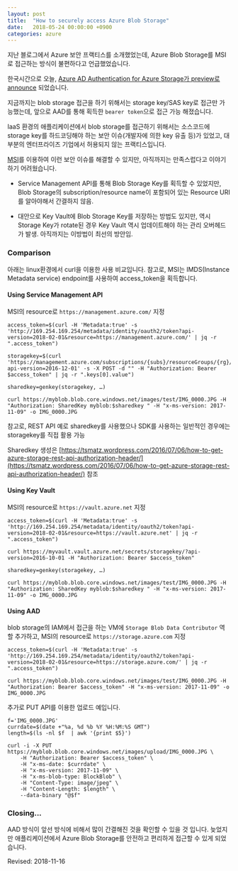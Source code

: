 ```yaml
---
layout: post
title:  "How to securely access Azure Blob Storage"
date:   2018-05-24 00:00:00 +0900
categories: azure
---
```


지난 블로그에서 Azure 보안 프랙티스를 소개했었는데, Azure Blob Storage를 MSI로 접근하는 방식이 불편하다고 언급했었습니다.

한국시간으로 오늘, [Azure AD Authentication for Azure Storage가 preview로 announce](https://azure.microsoft.com/en-us/blog/announcing-the-preview-of-aad-authentication-for-storage/) 되었습니다.

지금까지는 blob storage 접근을 하기 위해서는 storage key/SAS key로 접근만 가능했는데, 앞으로 AAD를 통해 획득한 `bearer token`으로 접근 가능 해졌습니다. 

IaaS 환경의 애플리케이션에서 blob storage를 접근하기 위해서는 소스코드에 storage key를 하드코딩해야 하는 보안 이슈(개발자에 의한 key 유출 등)가 있었고, 대부분의 엔터프라이즈 기업에서 허용되지 않는 프랙티스입니다.

[MSI](https://docs.microsoft.com/en-us/azure/active-directory/managed-service-identity/tutorial-windows-vm-access-storage)를 이용하여 이런 보안 이슈를 해결할 수 있지만, 아직까지는 만족스럽다고 이야기하기 어려웠습니다.

- Service Management API를 통해 Blob Storage Key를 획득할 수 있었지만, Blob Storage의 subscription/resource name이 포함되어 있는 Resource URI를 알아야해서 간결하지 않음.

- 대안으로 Key Vault에 Blob Storage Key를 저장하는 방법도 있지만, 역시 Storage Key가 rotate된 경우 Key Vault 역시 업데이트해야 하는 관리 오버헤드가 발생. 아직까지는 이방법이 최선의 방안임.


### Comparison

아래는 linux환경에서 curl을 이용한 사용 비교입니다. 참고로, MSI는 IMDS(Instance Metadata service) endpoint를 사용하여 access_token을 획득합니다.

#### Using Service Management API

MSI의 resource로 `https://management.azure.com/` 지정

```
access_token=$(curl -H 'Metadata:true' -s 'http://169.254.169.254/metadata/identity/oauth2/token?api-version=2018-02-01&resource=https://management.azure.com/' | jq -r ".access_token")

storagekey=$(curl 'https://management.azure.com/subscriptions/{subs}/resourceGroups/{rg}/providers/Microsoft.Storage/storageAccounts/myblob/listKeys?api-version=2016-12-01' -s -X POST -d "" -H "Authorization: Bearer $access_token" | jq -r ".keys[0].value")

sharedkey=genkey(storagekey, …)

curl https://myblob.blob.core.windows.net/images/test/IMG_0000.JPG -H "Authorization: SharedKey myblob:$sharedkey " -H "x-ms-version: 2017-11-09" -o IMG_0000.JPG
```

참고로, REST API 예로 sharedkey를 사용했으나 SDK를 사용하는 일반적인 경우에는 storagekey를 직접 활용 가능

Sharedkey 생성은 [https://tsmatz.wordpress.com/2016/07/06/how-to-get-azure-storage-rest-api-authorization-header/](https://tsmatz.wordpress.com/2016/07/06/how-to-get-azure-storage-rest-api-authorization-header/) 참조

#### Using Key Vault

MSI의 resource로 `https://vault.azure.net` 지정

```
access_token=$(curl -H 'Metadata:true' -s 'http://169.254.169.254/metadata/identity/oauth2/token?api-version=2018-02-01&resource=https://vault.azure.net' | jq -r ".access_token")

curl https://myvault.vault.azure.net/secrets/storagekey/?api-version=2016-10-01 -H "Authorization: Bearer $access_token"

sharedkey=genkey(storagekey, …)

curl https://myblob.blob.core.windows.net/images/test/IMG_0000.JPG -H "Authorization: SharedKey myblob:$sharedkey " -H "x-ms-version: 2017-11-09" -o IMG_0000.JPG

```

#### Using AAD

blob storage의 IAM에서 접근을 하는 VM에 `Storage Blob Data Contributor` 역할 추가하고, MSI의 resource로 `https://storage.azure.com` 지정

```
access_token=$(curl -H 'Metadata:true' -s 'http://169.254.169.254/metadata/identity/oauth2/token?api-version=2018-02-01&resource=https://storage.azure.com/' | jq -r ".access_token")

curl https://myblob.blob.core.windows.net/images/test/IMG_0000.JPG -H "Authorization: Bearer $access_token" -H "x-ms-version: 2017-11-09" -o IMG_0000.JPG
```

추가로 PUT API를 이용한 업로드 예입니다.

```
f='IMG_0000.JPG'
currdate=$(date +"%a, %d %b %Y %H:%M:%S GMT")
length=$(ls -nl $f  | awk '{print $5}')

curl -i -X PUT https://myblob.blob.core.windows.net/images/upload/IMG_0000.JPG \
    -H "Authorization: Bearer $access_token" \
    -H "x-ms-date: $currdate" \
    -H "x-ms-version: 2017-11-09" \
    -H "x-ms-blob-type: BlockBlob" \
    -H "Content-Type: image/jpeg" \
    -H "Content-Length: $length" \
    --data-binary "@$f"
```

### Closing...

AAD 방식이 앞선 방식에 비해서 많이 간결해진 것을 확인할 수 있을 것 입니다. 늦었지만 애플리케이션에서 Azure Blob Storage를 안전하고 편리하게 접근할 수 있게 되었습니다.

Revised: 2018-11-16